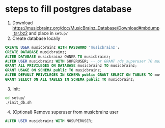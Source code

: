 # steps to fill postgres database

1. Download https://musicbrainz.org/doc/MusicBrainz_Database/Download#mbdump.tar.bz2 and place in `setup/`
2. Create database locally
```sql
CREATE USER musicbrainz WITH PASSWORD 'musicbrainz';
CREATE DATABASE musicbrainz;
ALTER DATABASE musicbrainz OWNER TO musicbrainz;
ALTER USER musicbrainz WITH SUPERUSER; -- or GRANT rds_superuser TO musicbrainz; in AWS RDS
GRANT ALL PRIVILEGES ON DATABASE musicbrainz TO musicbrainz;
GRANT USAGE ON SCHEMA public TO musicbrainz;
ALTER DEFAULT PRIVILEGES IN SCHEMA public GRANT SELECT ON TABLES TO musicbrainz;
GRANT SELECT ON ALL TABLES IN SCHEMA public TO musicbrainz;
```
3. Init:
```sh
cd setup/
./init_db.sh
```
4. (Optional) Remove superuser from musicbrainz user
```sql
ALTER USER musicbrainz WITH NOSUPERUSER;
```